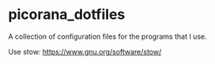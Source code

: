 # picorana_dotfiles
A collection of configuration files for the programs that I use.

Use stow: https://www.gnu.org/software/stow/

